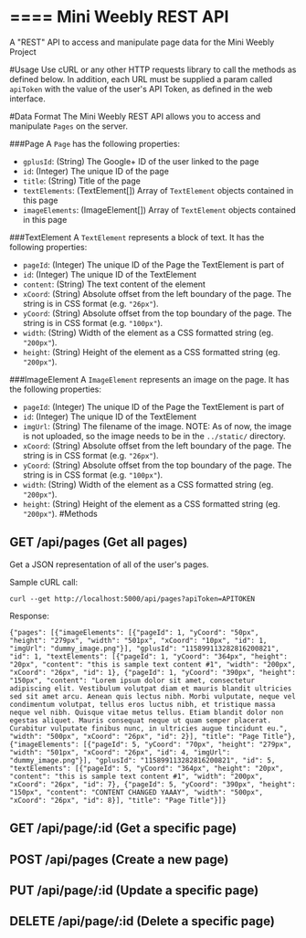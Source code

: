 ====
Mini Weebly REST API
====
A "REST" API to access and manipulate page data for the Mini Weebly Project

#Usage
Use cURL or any other HTTP requests library to call the methods as defined below. In addition, each URL must be supplied a param called `apiToken` with the value of the user's API Token, as defined in the web interface.

#Data Format
The Mini Weebly REST API allows you to access and manipulate `Pages` on the server.

###Page
A `Page` has the following properties:
- `gplusId`: (String) The Google+ ID of the user linked to the page
- `id`: (Integer) The unique ID of the page
- `title`: (String) Title of the page
- `textElements`: (TextElement[]) Array of `TextElement` objects contained in this page
- `imageElements`: (ImageElement[]) Array of `TextElement` objects contained in this page

###TextElement
A `TextElement` represents a block of text. It has the following properties:
- `pageId`: (Integer) The unique ID of the Page the TextElement is part of
- `id`: (Integer) The unique ID of the TextElement
- `content`: (String) The text content of the element
- `xCoord`: (String) Absolute offset from the left boundary of the page. The string is in CSS format (e.g. `"26px"`).
- `yCoord`: (String) Absolute offset from the top boundary of the page. The string is in CSS format (e.g. `"100px"`).
- `width`: (String) Width of the element as a CSS formatted string (eg. `"200px"`).
- `height`: (String) Height of the element as a CSS formatted string (eg. `"200px"`).

###ImageElement
A `ImageElement` represents an image on the page. It has the following properties:
- `pageId`: (Integer) The unique ID of the Page the TextElement is part of
- `id`: (Integer) The unique ID of the TextElement
- `imgUrl`: (String) The filename of the image. NOTE: As of now, the image is not uploaded, so the image needs to be in the `../static/` directory.
- `xCoord`: (String) Absolute offset from the left boundary of the page. The string is in CSS format (e.g. `"26px"`).
- `yCoord`: (String) Absolute offset from the top boundary of the page. The string is in CSS format (e.g. `"100px"`).
- `width`: (String) Width of the element as a CSS formatted string (eg. `"200px"`).
- `height`: (String) Height of the element as a CSS formatted string (eg. `"200px"`).
#Methods

GET /api/pages (Get all pages)
--------------------------------------
Get a JSON representation of all of the user's pages.

Sample cURL call:
```
curl --get http://localhost:5000/api/pages?apiToken=APITOKEN
```
Response:
```
{"pages": [{"imageElements": [{"pageId": 1, "yCoord": "50px", "height": "279px", "width": "501px", "xCoord": "10px", "id": 1, "imgUrl": "dummy_image.png"}], "gplusId": "115899113282816200821", "id": 1, "textElements": [{"pageId": 1, "yCoord": "364px", "height": "20px", "content": "this is sample text content #1", "width": "200px", "xCoord": "26px", "id": 1}, {"pageId": 1, "yCoord": "390px", "height": "150px", "content": "Lorem ipsum dolor sit amet, consectetur adipiscing elit. Vestibulum volutpat diam et mauris blandit ultricies sed sit amet arcu. Aenean quis lectus nibh. Morbi vulputate, neque vel condimentum volutpat, tellus eros luctus nibh, et tristique massa neque vel nibh. Quisque vitae metus tellus. Etiam blandit dolor non egestas aliquet. Mauris consequat neque ut quam semper placerat. Curabitur vulputate finibus nunc, in ultricies augue tincidunt eu.", "width": "500px", "xCoord": "26px", "id": 2}], "title": "Page Title"}, {"imageElements": [{"pageId": 5, "yCoord": "70px", "height": "279px", "width": "501px", "xCoord": "26px", "id": 4, "imgUrl": "dummy_image.png"}], "gplusId": "115899113282816200821", "id": 5, "textElements": [{"pageId": 5, "yCoord": "364px", "height": "20px", "content": "this is sample text content #1", "width": "200px", "xCoord": "26px", "id": 7}, {"pageId": 5, "yCoord": "390px", "height": "150px", "content": "CONTENT CHANGED YAAAY", "width": "500px", "xCoord": "26px", "id": 8}], "title": "Page Title"}]}
```
GET /api/page/:id (Get a specific page)
--------------------------------------
POST /api/pages (Create a new page)
--------------------------------------
PUT /api/page/:id (Update a specific page)
--------------------------------------
DELETE /api/page/:id (Delete a specific page)
--------------------------------------
